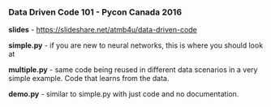 ### Data Driven Code 101 - Pycon Canada 2016

**slides** - https://slideshare.net/atmb4u/data-driven-code

**simple.py** - if you are new to neural networks, this is where you should look at

**multiple.py** - same code being reused in different data scenarios in a very simple example. Code that learns from the data.

**demo.py** - similar to simple.py with just code and no documentation.

